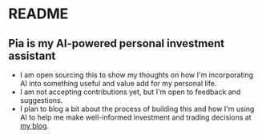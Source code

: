 # README

## Pia is my AI-powered personal investment assistant

- I am open sourcing this to show my thoughts on how I'm incorporating AI into something useful and value add for my personal life.
- I am not accepting contributions yet, but I'm open to feedback and suggestions.
- I plan to blog a bit about the process of building this and how I'm using AI to help me make well-informed investment and trading decisions at [my blog](https://www.wellingtonjohnson.com).